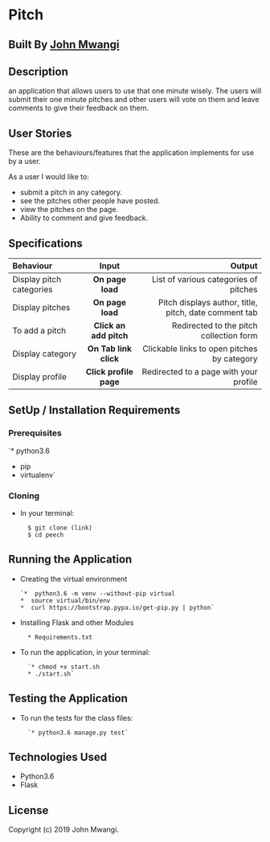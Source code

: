  # Pitch

## Built By [John Mwangi](link)

## Description
an application that allows users to use that one minute wisely. The users will submit their one minute pitches and other users will vote on them and leave comments to give their feedback on them.


## User Stories
These are the behaviours/features that the application implements for use by a user.

As a user I would like to:

* submit a pitch in any category.
* see the pitches other people have posted.
* view the pitches on the page.
* Ability to comment and give feedback.

## Specifications
| Behaviour | Input | Output |
| :---------------- | :---------------: | ------------------: |
| Display pitch categories | **On page load** | List of various categories of pitches |
| Display pitches | **On page load** | Pitch displays author, title, pitch, date comment tab |
| To add a pitch  | **Click an add pitch** | Redirected to the pitch collection form|
| Display category | **On Tab link click** | Clickable links to open pitches by category |
| Display profile | **Click profile page** | Redirected to a page with your profile |




## SetUp / Installation Requirements
### Prerequisites

`* python3.6
* pip
* virtualenv`

### Cloning
* In your terminal:

        $ git clone (link)
        $ cd peech

## Running the Application
* Creating the virtual environment

      `*  python3.6 -m venv --without-pip virtual
      *  source virtual/bin/env
      *  curl https://bootstrap.pypa.io/get-pip.py | python`

* Installing Flask and other Modules

        * Requirements.txt

* To run the application, in your terminal:

        `* chmod +x start.sh
        * ./start.sh`

## Testing the Application
* To run the tests for the class files:

        `* python3.6 manage.py test`

## Technologies Used
* Python3.6
* Flask

## License

Copyright (c) 2019 John Mwangi.
